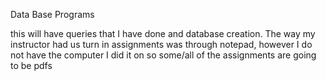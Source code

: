 Data Base Programs 

this will have queries that I have done and database creation. The way my instructor had us turn in assignments was through notepad, however I do not have the computer I did it on so some/all of the assignments are going to be pdfs
